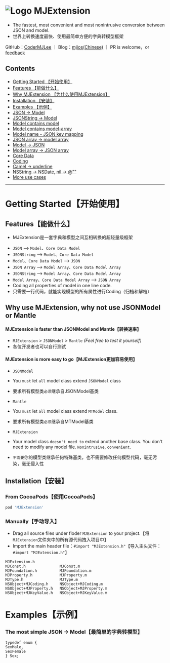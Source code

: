 ![Logo](http://images.cnitblog.com/blog2015/497279/201505/051004316736641.png)
MJExtension
===
- The fastest, most convenient and most nonintrusive conversion between JSON and model.
- 世界上转换速度最快、使用最简单方便的字典转模型框架

GitHub：[CoderMJLee](https://github.com/CoderMJLee) ｜ Blog：[mjios(Chinese)](http://www.cnblogs.com/mjios) ｜ PR is welcome，or [feedback](mailto:richermj123go@vip.qq.com)


## Contents
* [Getting Started 【开始使用】](#Getting_Started)
* [Features 【能做什么】](#Features)
* [Why MJExtension 【为什么使用MJExtension】](#Why_MJExtension)
* [Installation 【安装】](#Installation)
* [Examples 【示例】](#Examples)
* [JSON -> Model](#JSON_Model)
* [JSONString -> Model](#JSONString_Model)
* [Model contains model](#Model_contains_model)
* [Model contains model-array](#Model_contains_model_array)
* [Model name - JSON key mapping](#Model_name_JSON_key_mapping)
* [JSON array -> model array](#JSON_array_model_array)
* [Model -> JSON](#Model_JSON)
* [Model array -> JSON array](#Model_array_JSON_array)
* [Core Data](#Core_Data)
* [Coding](#Coding)
* [Camel -> underline](#Camel_underline)
* [NSString -> NSDate, nil -> @""](#NSString_NSDate)
* [More use cases](#More_use_cases)

---

# <a id="Getting_Started"></a> Getting Started【开始使用】

## <a id="Features"></a> Features【能做什么】
- MJExtension是一套字典和模型之间互相转换的超轻量级框架
* `JSON` --> `Model`、`Core Data Model`
* `JSONString` --> `Model`、`Core Data Model`
* `Model`、`Core Data Model` --> `JSON`
* `JSON Array` --> `Model Array`、`Core Data Model Array`
* `JSONString` --> `Model Array`、`Core Data Model Array`
* `Model Array`、`Core Data Model Array` --> `JSON Array`
* Coding all properties of model in one line code.
* 只需要一行代码，就能实现模型的所有属性进行Coding（归档和解档）

## <a id="Why_MJExtension"></a> Why use MJExtension, why not use JSONModel or Mantle
#### MJExtension is faster than JSONModel and Mantle【转换速率】
- `MJExtension` > `JSONModel` > `Mantle` _(Feel free to test it yourself)_
- 各位开发者也可以自行测试

#### MJExtension is more easy to go【MJExtension更加容易使用】
- `JSONModel`
- You `must` let `all` model class extend `JSONModel` class
- 要求所有模型类`必须`继承自JSONModel基类

- `Mantle`
- You `must` let `all` model class extend `MTModel` class.
- 要求所有模型类`必须`继承自MTModel基类

- `MJExtension`
- Your model class `doesn't need to` extend another base class. You don't need to modify any model file.  `Nonintrusive`, `convenient`.
- `不需要`你的模型类继承任何特殊基类，也不需要修改任何模型代码，毫无污染，毫无侵入性

## <a id="Installation"></a> Installation【安装】

### From CocoaPods【使用CocoaPods】

```ruby
pod 'MJExtension'
```

### Manually【手动导入】
- Drag all source files under floder `MJExtension` to your project.【将`MJExtension`文件夹中的所有源代码拽入项目中】
- Import the main header file：`#import "MJExtension.h"`【导入主头文件：`#import "MJExtension.h"`】

```objc
MJExtension.h
MJConst.h               MJConst.m
MJFoundation.h          MJFoundation.m
MJProperty.h            MJProperty.m
MJType.h                MJType.m
NSObject+MJCoding.h     NSObject+MJCoding.m
NSObject+MJProperty.h   NSObject+MJProperty.m
NSObject+MJKeyValue.h   NSObject+MJKeyValue.m
```

# <a id="Examples"></a> Examples【示例】

### <a id="JSON_Model"></a> The most simple JSON -> Model【最简单的字典转模型】

```objc
typedef enum {
SexMale,
SexFemale
} Sex;
